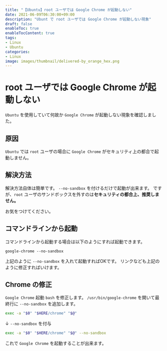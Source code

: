 ```yaml
---
title: "【Ubuntu】root ユーザでは Google Chrome が起動しない"
date: 2021-06-09T06:30:00+09:00
description: "Ubunt で root ユーザでは Google Chrome が起動しない現象"
draft: false
enableToc: true
enableTocContent: true
tags: 
- Linux
- Ubuntu
categories: 
- Linux
image: images/thumbnail/delivered-by_orange_hex.png
---
```


# root ユーザでは Google Chrome が起動しない
`Ubuntu` を使用していて何故か `Google Chrome` が起動しない現象を確認しました。

## 原因
`Ubuntu` では `root` ユーザの場合に `Google Chrome` がセキュリティ上の都合で起動しません。

## 解決方法

解決方法自体は簡単です。
`--no-sandbox` を付けるだけで起動が出来ます。
ですが、`root` ユーザのサンドボックスを外すのは**セキュリティの都合上、推奨しません。**

お気をつけてください。

## コマンドラインから起動
コマンドラインから起動する場合は以下のようにすれば起動できます。
```
google-chrome --no-sandbox
```

上記のように `--no-sandbox` を入れて起動すればOKです。
リンクなども上記のように修正すればいけます。

## Chrome の修正
`Google Chrome` 起動 `bash` を修正します。
`/usr/bin/google-chrome` を開いて最終行に `--no-sandbox` を追加します。

``` bash
exec -a "$0" "$HERE/chrome" "$@"
```

↓ `--no-sandbox` を付与

``` bash
exec -a "$0" "$HERE/chrome" "$@" --no-sandbox
```

これで `Google Chrome` を起動することが出来ます。